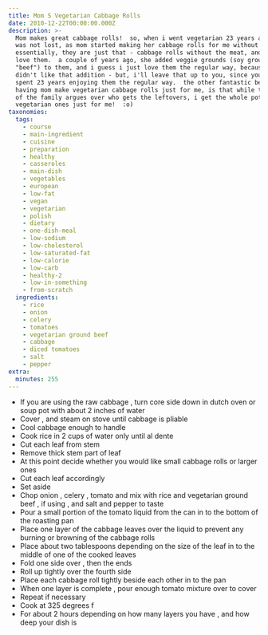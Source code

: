 ```yaml
---
title: Mom S Vegetarian Cabbage Rolls
date: 2010-12-22T00:00:00.000Z
description: >-
  Mom makes great cabbage rolls!  so, when i went vegetarian 23 years ago, all
  was not lost, as mom started making her cabbage rolls for me without meat. 
  essentially, they are just that - cabbage rolls without the meat, and i just
  love them.  a couple of years ago, she added veggie grounds (soy ground
  "beef") to them, and i guess i just love them the regular way, because i
  didn't like that addition - but, i'll leave that up to you, since you've not
  spent 23 years enjoying them the regular way.  the other fantastic benefit of
  having mom make vegetarian cabbage rolls just for me, is that while the rest
  of the family argues over who gets the leftovers, i get the whole pot of
  vegetarian ones just for me!  :o)
taxonomies:
  tags:
    - course
    - main-ingredient
    - cuisine
    - preparation
    - healthy
    - casseroles
    - main-dish
    - vegetables
    - european
    - low-fat
    - vegan
    - vegetarian
    - polish
    - dietary
    - one-dish-meal
    - low-sodium
    - low-cholesterol
    - low-saturated-fat
    - low-calorie
    - low-carb
    - healthy-2
    - low-in-something
    - from-scratch
  ingredients:
    - rice
    - onion
    - celery
    - tomatoes
    - vegetarian ground beef
    - cabbage
    - diced tomatoes
    - salt
    - pepper
extra:
  minutes: 255
---
```

 - If you are using the raw cabbage , turn core side down in dutch oven or soup pot with about 2 inches of water
 - Cover , and steam on stove until cabbage is pliable
 - Cool cabbage enough to handle
 - Cook rice in 2 cups of water only until al dente
 - Cut each leaf from stem
 - Remove thick stem part of leaf
 - At this point decide whether you would like small cabbage rolls or larger ones
 - Cut each leaf accordingly
 - Set aside
 - Chop onion , celery , tomato and mix with rice and vegetarian ground beef , if using , and salt and pepper to taste
 - Pour a small portion of the tomato liquid from the can in to the bottom of the roasting pan
 - Place one layer of the cabbage leaves over the liquid to prevent any burning or browning of the cabbage rolls
 - Place about two tablespoons depending on the size of the leaf in to the middle of one of the cooked leaves
 - Fold one side over , then the ends
 - Roll up tightly over the fourth side
 - Place each cabbage roll tightly beside each other in to the pan
 - When one layer is complete , pour enough tomato mixture over to cover
 - Repeat if necessary
 - Cook at 325 degrees f
 - For about 2 hours depending on how many layers you have , and how deep your dish is
